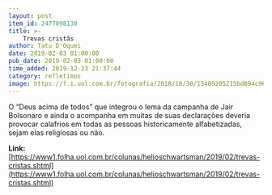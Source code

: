 ```yaml
---
layout: post
item_id: 2477098138
title: >-
    Trevas cristãs
author: Tatu D'Oquei
date: 2019-02-03 01:00:00
pub_date: 2019-02-03 01:00:00
time_added: 2019-12-23 21:37:44
category: refletimos
image: https://f.i.uol.com.br/fotografia/2018/10/30/15409205215bd894c9615ec_1540920521_3x2_xl.jpg
---
```


O “Deus acima de todos” que integrou o lema da campanha de Jair Bolsonaro e ainda o acompanha em muitas de suas declarações deveria provocar calafrios em todas as pessoas historicamente alfabetizadas, sejam elas religiosas ou não.

**Link:** [https://www1.folha.uol.com.br/colunas/helioschwartsman/2019/02/trevas-cristas.shtml](https://www1.folha.uol.com.br/colunas/helioschwartsman/2019/02/trevas-cristas.shtml)

